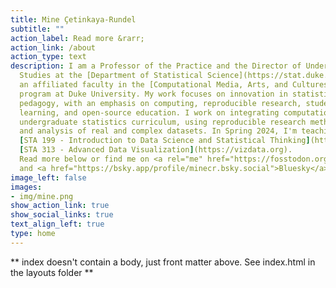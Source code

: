 ```yaml
---
title: Mine Çetinkaya-Rundel
subtitle: ""
action_label: Read more &rarr;
action_link: /about
action_type: text
description: I am a Professor of the Practice and the Director of Undergraduate 
  Studies at the [Department of Statistical Science](https://stat.duke.edu/) and 
  an affiliated faculty in the [Computational Media, Arts, and Cultures](https://cmac.duke.edu/) 
  program at Duke University. My work focuses on innovation in statistics and data science 
  pedagogy, with an emphasis on computing, reproducible research, student-centered 
  learning, and open-source education. I work on integrating computation into the 
  undergraduate statistics curriculum, using reproducible research methodologies 
  and analysis of real and complex datasets. In Spring 2024, I'm teaching 
  [STA 199 - Introduction to Data Science and Statistical Thinking](https://sta199-s24.github.io/) and  
  [STA 313 - Advanced Data Visualization](https://vizdata.org). 
  Read more below or find me on <a rel="me" href="https://fosstodon.org/@minecr">Mastodon</a>
  and <a href="https://bsky.app/profile/minecr.bsky.social">Bluesky</a>.
image_left: false
images:
- img/mine.png
show_action_link: true
show_social_links: true
text_align_left: true
type: home
---
```


** index doesn't contain a body, just front matter above.
See index.html in the layouts folder **
